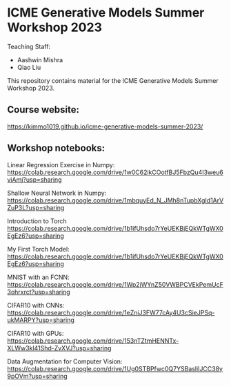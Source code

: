 # ICME Generative Models Summer Workshop 2023


Teaching Staff:

- Aashwin Mishra
- Qiao Liu

This repository contains material for the ICME Generative Models Summer Workshop 2023.

## Course website:

https://kimmo1019.github.io/icme-generative-models-summer-2023/

## Workshop notebooks: 

Linear Regression Exercise in Numpy:
https://colab.research.google.com/drive/1w0C62ikCOotfBJ5FbzQu4I3weu6viAmj?usp=sharing

Shallow Neural Network in Numpy:
https://colab.research.google.com/drive/1mbquyEd_N_JMh8nTupbXgId1ArVZuP3L?usp=sharing

Introduction to Torch
https://colab.research.google.com/drive/1b1ifUhsdo7rYeUEKBjEQkWTgWX0EgEz6?usp=sharing

My First Torch Model:
https://colab.research.google.com/drive/1b1ifUhsdo7rYeUEKBjEQkWTgWX0EgEz6?usp=sharing

MNIST with an FCNN:
https://colab.research.google.com/drive/1Wp2jWYnZ50VWBPCVEkPemUcF3ohrxrct?usp=sharing

CIFAR10 with CNNs:
https://colab.research.google.com/drive/1eZniJ3FW77cAy4U3cSieJPSq-ukMARPY?usp=sharing

CIFAR10 with GPUs:
https://colab.research.google.com/drive/153nTZtmHENNTx-XLWw3kl41Shd-ZvXVJ?usp=sharing

Data Augmentation for Computer Vision:
https://colab.research.google.com/drive/1Ug0STBPfwc0Q7YSBasliIJCC38y9pOVm?usp=sharing
